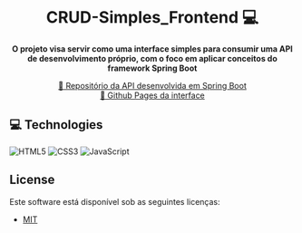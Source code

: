 <h1 align="center" style="font-weight: bold;">CRUD-Simples_Frontend 💻</h1>

<p align="center">
    <b>O projeto visa servir como uma interface simples para consumir uma API de desenvolvimento próprio, com o foco em aplicar conceitos do framework Spring Boot</b>
</p>

<p align="center">
     <a href="https://github.com/JoaoFelipeSantana/CRUD-Simples-Backend">📱 Repositório da API desenvolvida em Spring Boot</a>
    <br>
     <a href="https://joaofelipesantana.github.io/CRUD-Simples_Frontend/">📱 Github Pages da interface</a>
</p>

<h2 id="technologies">💻 Technologies</h2>

![HTML5](https://img.shields.io/badge/html5-%23E34F26.svg?style=for-the-badge&logo=html5&logoColor=white)
![CSS3](https://img.shields.io/badge/css3-%231572B6.svg?style=for-the-badge&logo=css3&logoColor=white)
![JavaScript](https://img.shields.io/badge/javascript-%23323330.svg?style=for-the-badge&logo=javascript&logoColor=%23F7DF1E)

## License

Este software está disponível sob as seguintes licenças:

- [MIT](https://rem.mit-license.org)


